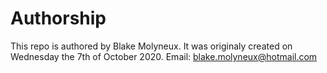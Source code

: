 # Authorship
This repo is authored by Blake Molyneux.
It was originaly created on Wednesday the 7th of October 2020.
Email: blake.molyneux@hotmail.com